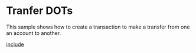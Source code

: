 # Tranfer DOTs

This sample shows how to create a transaction to make a transfer from one an account to another.

[include](index.js)
